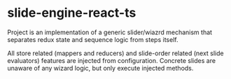 # slide-engine-react-ts

Project is an implementation of a generic slider/wiazrd mechanism that separates redux state and sequence logic from steps itself.
 
All store related (mappers and reducers) and slide-order related (next slide evaluators) features are injected from configuration. Concrete slides are unaware of any wizard logic, but only execute injected methods.

